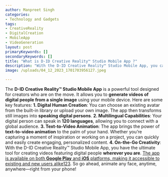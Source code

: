 ```yaml
---
author: Manpreet Singh
categories: 
- Technology and Gadgets
tags: 
- CreativeReality
- DigitalCreation
- MobileApp
- VideoGeneration
layout: post
primaryKeywords: []
secondaryKeywords: []
title: "What is D-ID Creative Reality™ Studio Mobile App ?"
description: "With the D-ID Creative Reality™ Studio Mobile App, you can animate faces, create digital people, and take your content to the next level—all right from your phone!"
image: /uploads/04_12_2023_1701703956127.jpeg

---
```

  The **D-ID Creative Reality™ Studio Mobile App** is a powerful tool designed for creators who are on the move. It allows you to **generate videos of digital people from a single image** using your mobile device. Here are some key features:
**1. Digital Human Creation**: You can choose an existing avatar from the built-in library or upload your own image. The app then transforms still images into **speaking digital persons**.
**2. Multilingual Capabilities**: Your digital person can speak in **120 languages**, allowing you to connect with a global audience.
**3. Text-to-Video Animation**: The app brings the power of **text-to-video animation** to the palm of your hand. Whether you’re capturing a moment of inspiration or working on a project, you can quickly and easily create engaging, personalized content.
**4. On-the-Go Creativity**: With the D-ID Creative Reality™ Studio Mobile App, you have the ultimate tool for creating videos featuring digital people **wherever you are**.
[The app is available on both **Google Play** and **iOS** platforms, making it accessible to existing and new users alike](https://www.d-id.com/creative-reality-studio-mobile-app/)[1](https://www.d-id.com/creative-reality-studio-mobile-app/)[2](https://www.d-id.com/news/press-release-d-id-launches-mobile-app/)[3](https://www.tmcnet.com/usubmit/2023/10/26/9905963.htm). So go ahead, animate any face, anytime, anywhere—right from your phone!

